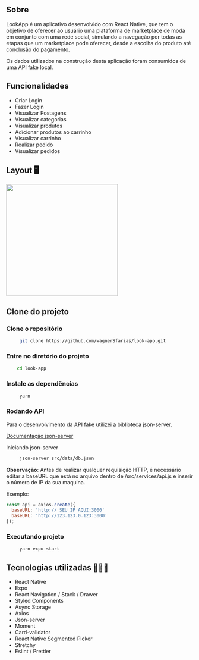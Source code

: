 

## Sobre

LookApp é um aplicativo desenvolvido com React Native, que tem o objetivo de oferecer ao usuário uma plataforma de marketplace de moda em conjunto com uma rede social, simulando a navegação por todas as etapas que um marketplace pode oferecer, desde a escolha do produto até conclusão do pagamento.

Os dados utilizados na construção desta aplicação foram consumidos de uma API fake local.


## Funcionalidades 

- Criar Login
- Fazer Login
- Visualizar Postagens
- Visualizar categorias
- Visualizar produtos
- Adicionar produtos ao carrinho
- Visualizar carrinho
- Realizar pedido
- Visualizar pedidos

## Layout 🖥️

<img width="300" src="https://github.com/wagnerSfarias/look-app/blob/main/src/assets/gif.gif?raw=true">

## Clone do projeto 

### Clone o repositório

```bash
     git clone https://github.com/wagnerSfarias/look-app.git

```
### Entre no diretório do projeto

```bash
    cd look-app
```

###  Instale as dependências
```bash
     yarn  
```

### Rodando API

 Para o desenvolvimento da API fake utilizei a biblioteca json-server.

 [Documentação json-server](https://github.com/typicode/json-server)

 Iniciando json-server

```bash
     json-server src/data/db.json
```

**Observação**: Antes de realizar qualquer requisição HTTP, é necessário editar a baseURL que está no arquivo dentro de /src/services/api.js e inserir o número de IP da sua maquina.

Exemplo:

```js
const api = axios.create({
  baseURL: 'http:// SEU IP AQUI:3000'
  baseURL: 'http://123.123.0.123:3000'
});

```

###  Executando projeto

```bash
     yarn expo start
```

## Tecnologias utilizadas 👨🏻‍💻

- React Native
- Expo
- React Navigation / Stack / Drawer
- Styled Components
- Async Storage
- Axios
- Json-server
- Moment
- Card-validator
- React Native Segmented Picker
- Stretchy
- Eslint / Prettier